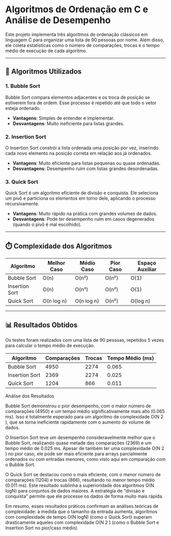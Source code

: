# Algoritmos de Ordenação em C e Análise de Desempenho

Este projeto implementa três algoritmos de ordenação clássicos em linguagem C para organizar uma lista de 90 pessoas por nome. Além disso, ele coleta estatísticas como o número de comparações, trocas e o tempo médio de execução de cada algoritmo.

---

## 📌 Algoritmos Utilizados

### 1. Bubble Sort

Bubble Sort compara elementos adjacentes e os troca de posição se estiverem fora de ordem. Esse processo é repetido até que todo o vetor esteja ordenado.

- **Vantagens**: Simples de entender e implementar.
- **Desvantagens**: Muito ineficiente para listas grandes.

### 2. Insertion Sort

O Insertion Sort constrói a lista ordenada uma posição por vez, inserindo cada novo elemento na posição correta em relação aos já ordenados.

- **Vantagens**: Muito eficiente para listas pequenas ou quase ordenadas.
- **Desvantagens**: Desempenho ruim com listas grandes desordenadas.

### 3. Quick Sort

Quick Sort é um algoritmo eficiente de divisão e conquista. Ele seleciona um pivô e particiona os elementos em torno dele, aplicando o processo recursivamente.

- **Vantagens**: Muito rápido na prática com grandes volumes de dados.
- **Desvantagens**: Pode ter desempenho ruim em casos degenerados (quando o pivô é mal escolhido).

---

## ⏱️ Complexidade dos Algoritmos

| Algoritmo      | Melhor Caso | Médio Caso  | Pior Caso   | Espaço Auxiliar |
|----------------|-------------|-------------|-------------|------------------|
| Bubble Sort    | O(n)        | O(n²)       | O(n²)       | O(1)             |
| Insertion Sort | O(n)        | O(n²)       | O(n²)       | O(1)             |
| Quick Sort     | O(n log n)  | O(n log n)  | O(n²)       | O(log n)         |

---

## 📊 Resultados Obtidos

Os testes foram realizados com uma lista de 90 pessoas, repetidos 5 vezes para calcular o tempo médio de execução.

| Algoritmo      | Comparações | Trocas | Tempo Médio (ms) |
|----------------|-------------|--------|------------------|
| Bubble Sort    | 4950        | 2274   | 0.065            |
| Insertion Sort | 2369        | 2274   | 0.025            |
| Quick Sort     | 1204        | 866    | 0.011            |


Análise dos Resultados


Bubble Sort demonstrou o pior desempenho, com o maior número de comparações (4950) e um tempo médio significativamente mais alto (0.065 ms). Isso é totalmente esperado para um algoritmo de complexidade O(N 
2
 ), que se torna ineficiente rapidamente com o aumento do volume de dados.

O Insertion Sort teve um desempenho consideravelmente melhor que o Bubble Sort, realizando quase metade das comparações (2369) e um tempo médio de 0.025 ms. Apesar de também ter uma complexidade O(N 
2
 ) no pior caso, ele pode ser mais eficiente para arrays parcialmente ordenados ou com entradas menores, como visto aqui em comparação com o Bubble Sort.

O Quick Sort se destacou como o mais eficiente, com o menor número de comparações (1204) e trocas (866), resultando no menor tempo médio (0.011 ms). Este resultado sublinha a superioridade dos algoritmos O(N
logN) para conjuntos de dados maiores. A estratégia de "divisão e conquista" permite que ele processe os dados de forma muito mais rápida.

Em resumo, esses resultados práticos confirmam as análises teóricas de complexidade: à medida que o tamanho da entrada aumenta, algoritmos com complexidade de tempo O(N
logN) (como o Quick Sort) superam drasticamente aqueles com complexidade O(N 
2
 ) (como o Bubble Sort e Insertion Sort no pior/caso médio).

